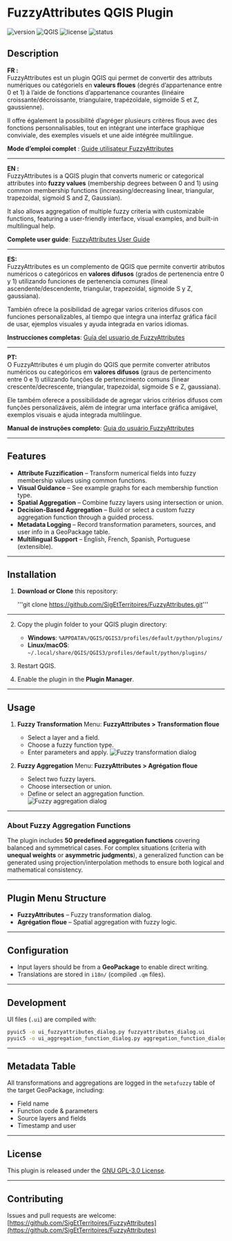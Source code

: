 
# FuzzyAttributes QGIS Plugin

![version](https://img.shields.io/badge/version-1.0.0-blue)
![QGIS](https://img.shields.io/badge/QGIS-3.28%2B-green)
![license](https://img.shields.io/badge/license-GPL--3.0-blue)
![status](https://img.shields.io/badge/status-active-brightgreen)

## Description

**FR :**  
FuzzyAttributes est un plugin QGIS qui permet de convertir des attributs numériques ou catégoriels en **valeurs floues** (degrés d’appartenance entre 0 et 1) à l’aide de fonctions d’appartenance courantes (linéaire croissante/décroissante, triangulaire, trapézoïdale, sigmoïde S et Z, gaussienne).
  
Il offre également la possibilité d’agréger plusieurs critères flous avec des fonctions personnalisables, tout en intégrant une interface graphique conviviale, des exemples visuels et une aide intégrée multilingue.

**Mode d’emploi complet** : [Guide utilisateur FuzzyAttributes](https://www.sigterritoires.fr/index.php/fuzzyattributes/)

---

**EN :**  
FuzzyAttributes is a QGIS plugin that converts numeric or categorical attributes into **fuzzy values** (membership degrees between 0 and 1) using common membership functions (increasing/decreasing linear, triangular, trapezoidal, sigmoid S and Z, Gaussian).  

It also allows aggregation of multiple fuzzy criteria with customizable functions, featuring a user-friendly interface, visual examples, and built-in multilingual help.

**Complete user guide**: [FuzzyAttributes User Guide](https://www.sigterritoires.fr/index.php/en/fuzzyattributesen/)

---

**ES:**  
FuzzyAttributes es un complemento de QGIS que permite convertir atributos numéricos o categóricos en **valores difusos** (grados de pertenencia entre 0 y 1) utilizando funciones de pertenencia comunes (lineal ascendente/descendente, triangular, trapezoidal, sigmoide S y Z, gaussiana).
  
También ofrece la posibilidad de agregar varios criterios difusos con funciones personalizables, al tiempo que integra una interfaz gráfica fácil de usar, ejemplos visuales y ayuda integrada en varios idiomas.

**Instrucciones completas**: [Guía del usuario de FuzzyAttributes](https://www.sigterritoires.fr/index.php/es/fuzzyattributeses/)

---

**PT:**  
O FuzzyAttributes é um plugin do QGIS que permite converter atributos numéricos ou categóricos em **valores difusos** (graus de pertencimento entre 0 e 1) utilizando funções de pertencimento comuns (linear crescente/decrescente, triangular, trapezoidal, sigmoide S e Z, gaussiana). 
 
Ele também oferece a possibilidade de agregar vários critérios difusos com funções personalizáveis, além de integrar uma interface gráfica amigável, exemplos visuais e ajuda integrada multilíngue.

**Manual de instruções completo**: [Guia do usuário FuzzyAttributes](https://www.sigterritoires.fr/index.php/pt/fuzzyattributespt/)

---

## Features

- **Attribute Fuzzification** – Transform numerical fields into fuzzy membership values using common functions.
- **Visual Guidance** – See example graphs for each membership function type.
- **Spatial Aggregation** – Combine fuzzy layers using intersection or union.
- **Decision-Based Aggregation** – Build or select a custom fuzzy aggregation function through a guided process.
- **Metadata Logging** – Record transformation parameters, sources, and user info in a GeoPackage table.
- **Multilingual Support** – English, French, Spanish, Portuguese (extensible).

---

## Installation


1. **Download or Clone** this repository:
   
   '''git clone https://github.com/SigEtTerritoires/FuzzyAttributes.git'''


---
2. Copy the plugin folder to your QGIS plugin directory:

   * **Windows**: `%APPDATA%/QGIS/QGIS3/profiles/default/python/plugins/`
   * **Linux/macOS**: `~/.local/share/QGIS/QGIS3/profiles/default/python/plugins/`
3. Restart QGIS.
4. Enable the plugin in the **Plugin Manager**.

---

## Usage

1. **Fuzzy Transformation**
   Menu: **FuzzyAttributes > Transformation floue**

   * Select a layer and a field.
   * Choose a fuzzy function type.
   * Enter parameters and apply.
     ![Fuzzy transformation dialog](https://raw.githubusercontent.com/SigEtTerritoires/FuzzyAttributes/tree/main/resources/images/attributs.jpg)




2. **Fuzzy Aggregation**
   Menu: **FuzzyAttributes > Agrégation floue**

   * Select two fuzzy layers.
   * Choose intersection or union.
   * Define or select an aggregation function.
     ![Fuzzy aggregation dialog](https://raw.githubusercontent.com/SigEtTerritoires/FuzzyAttributes/tree/main/resources/images/aggregation.jpg)




---

### About Fuzzy Aggregation Functions

The plugin includes **50 predefined aggregation functions** covering balanced and symmetrical cases.
For complex situations (criteria with **unequal weights** or **asymmetric judgments**), a generalized function can be generated using projection/interpolation methods to ensure both logical and mathematical consistency.

---

## Plugin Menu Structure

* **FuzzyAttributes** – Fuzzy transformation dialog.
* **Agrégation floue** – Spatial aggregation with fuzzy logic.

---

## Configuration

* Input layers should be from a **GeoPackage** to enable direct writing.
* Translations are stored in `i18n/` (compiled `.qm` files).

---

## Development

UI files (`.ui`) are compiled with:

```bash
pyuic5 -o ui_fuzzyattributes_dialog.py fuzzyattributes_dialog.ui
pyuic5 -o ui_aggregation_function_dialog.py aggregation_function_dialog.ui
```

---

## Metadata Table

All transformations and aggregations are logged in the `metafuzzy` table of the target GeoPackage, including:

* Field name
* Function code & parameters
* Source layers and fields
* Timestamp and user

---

## License

This plugin is released under the [GNU GPL-3.0 License](LICENSE).

---

## Contributing

Issues and pull requests are welcome:
[https://github.com/SigEtTerritoires/FuzzyAttributes](https://github.com/SigEtTerritoires/FuzzyAttributes)
